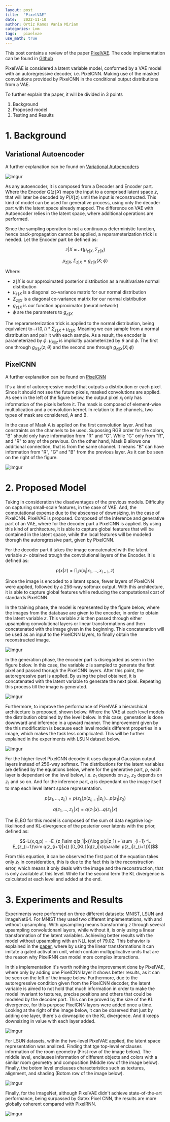 ```yaml
---
layout: post
title:  "PixelVAE"
date:   2022-11-10
author: Ortiz Ramos Vania Miriam
categories: Lvm
tags:	pixelvae
use_math: true
---
```


This post contains a review of the paper [PixelVAE](https://arxiv.org/abs/1611.05013). The code implementation can be found in [Github](https://github.com/igul222/PixelVAE)

PixelVAE is considered a latent variable model, conformed by a VAE model with an autoregressive decoder, i.e. PixelCNN. Making use of the masked convolutions provided by PixelCNN in the conditional output distributions from a VAE. 

To further explain the paper, it will be divided in 3 points

1. Background 
2. Proposed model 
3. Testing and Results 

#  1. Background 

## Variational Autoencoder 

A further explanation can be found on [Variational Autoencoders](https://bjlkeng.github.io/posts/variational-autoencoders/)

![Imgur](https://i.imgur.com/9eUI7Pk.png)

As any autoencoder, it is composed from a Decoder and Encoder part. Where the Encoder $Q(z\|X)$ maps the input to a comprised latent space $z$, that will later be decoded by $P(X\|z)$ until the input is reconstructed. This kind of model can be used for generative process, using only the decoder part with the latent space already mapped. The difference on VAE with Autoencoder relies in the latent space, where additional operations are performed. 

Since the sampling operation is not a continuous deterministic function, hence back-propagation cannot be applied, a reparameterization trick is needed. Let the Encoder part be defined as: 

$$z|X \approx \mathcal{N} (\mu_{z|X}, \Sigma_{z|X})$$

$$\mu_{z|X}, \Sigma_{z|X} = g_{z|X}(X;\phi)$$ 

Where: 
- $z\|X$ is our approximated posterior distribution as a multivariate normal distribution 
- $\mu_{z\|X}$ is a diagonal co-variance matrix for our normal distribution 
- $\Sigma_{z\|X}$ is a diagonal co-variance matrix for our normal distribution 
- $g_{z\|X}$ is our function approximator (neural network)
- $\phi$ are the parameters to $g_{z\|X}$

The reparameterization trick is applied to the normal distribution, being equivalent to $\mathcal{N} (0,I) * \Sigma_{z\|X} + \mu_{z\|X}$. Meaning we can sample from a normal distribution and pair it with each sample. As a result, the encoder is parameterized by $\phi$. $\mu_{X\|z}$ is implicitly parameterized by $\theta$ and $\phi$. The first one through $g_{X\|z}(z;\theta)$ and the second one through $g_{z\|X}(X;\phi)$


## PixelCNN 

A further explanation can be found on [PixelCNN](https://bjlkeng.github.io/posts/pixelcnn/)

It's a kind of autoregressive model that outputs a distribution er each pixel. Since it should not see the future pixels, masked convolutions are applied. As seen in the left of the figure below, the output pixel $x_i$ only has information of the pixels before it. The mask is composed of element-wise multiplication and a convolution kernel. In relation to the channels, two types of mask are considered, A and B. 

In the case of Mask A is applied on the first convolution layer. And has constraints on the channels to be used. Supossing RGB order for the colors, "B" should only have information from "R" and "G". While "G" only from "R", and "R" to any of the previous. On the other hand, Mask B allows one additional connection, that is from the same channel. It means "B" can have information from "R", "G" and "B" from the previous layer. As it can be seen on the right of the figure. 

![Imgur](https://i.imgur.com/HnG4VSP.png)

# 2. Proposed Model 

Taking in consideration the disadvantages of the previous models. Difficulty on capturing small-scale features, in the case of VAE. And, the computational expense due to the abscense of downsizing, in the case of PixelCNN. PixelVAE is proposed. Composed of the inference and generative part of an VAE, where for the decoder part a PixelCNN is applied. By using this kind of architecture, it is able to capture global features that will be contained in the latent space, while the local features will be modeled thorugh the autoregressive part, given by PixelCNN. 

For the decoder part it takes the image concatenated with the latent variable $z$- obtained trough the convolutional layers of the Encoder. It is defined as: 

$$p(x|z) = \prod _i p(x_i|x_1,...,x_{i-1},z)$$

Since the image is encoded to a latent space, fewer layers of PixelCNN were applied, followed by a 256-way softmax output. With this architecture, it is able to capture global features while reducing the computational cost of standards PixelCNN. 

In the training phase, the model is represented by the figure below, where the images from the database are given to the encoder, in order to obtain the latent variable $z$. This variable $z$ is then passed through either upsampling convolutional layers or linear transformations and then concatenated with the image given in the beginning. This concatenation will be used as an input to the PixelCNN layers, to finally obtain the reconstructed image. 

![Imgur](https://i.imgur.com/2anMYkm.png)

In the generation phase, the encoder part is disregarded as seen in the figure below. In this case, the variable $z$ is sampled to generate the first pixel and passed thorugh the PixelCNN layers. After this point, the autoregressive part is applied. By using the pixel obtained, it is concatenated with the latent variable to generate the next pixel. Repeating this process till the image is generated. 

![Imgur](https://i.imgur.com/WS0e7SB.png)

Furthermore, to improve the performance of PixelVAE a hierarchical architecture is proposed, shown below. Where the VAE at each level models the distribution obtained by the level below. In this case, generation is done downward and inference in a upward manner. The improvement given by the this modification is because each level models different properties in a image, which makes the task less complicated. This will be further explained in the experiments with LSUN dataset below. 

![Imgur](https://i.imgur.com/tGsO7x5.png)

For the higher-level PixelCNN decoder it uses diagonal Gaussian output layers instead of 256-way softmax. The distributions for the latent variables are defined by the equations below, where for the generative part, $p$, each layer is dependant on the level below, i.e. $z_1$ depends on $z_2$, $z_2$ depends on $z_1$ and so on. And for the inference part, $q$ is dependant on the image itself to map each level latent space representation. 

$$p(z_1,...,z_L) = p(z_L)p(z_{L-1}|z_L). . .p(z_1|z_2)$$

$$q(z_1,...,z_L|x) = q(z_1|x)...q(z_L|x)$$ 

The ELBO for this model is composed of the sum of data negative log-likelihood and KL-divergence of the posterior over latents with the prior, defined as: 

$$-L(x,q,p) = -E_{z_1\sim q(z_1|x)}\log p(x|z_1) + \sum _{i=1} ^L E_{z_{i+1}\sim q(z_{i+1}|x)} [D_{KL}(q(z_i|x)\parallel p(z_i|z_{i+1}))]$$

From this equation, it can be observed the first part of the equation takes only $z_1$ in consideration, this is due to the fact this is the reconstruction error, which means it only deals with the image and the reconstruction, that is only available at this level. While for the second term the KL divergence is calculated at each level and added at the end. 

# 3. Experiments and Results 

Experiments were performed on three different datasets: MNIST, LSUN and ImageNet64. For MNIST they used two different implementations, with and without upsampling. With upsampling means transforming $z$ through several upsampling convolutionanl layers, while without it, is only using a linear transformation of the latent variables. Achieving better results with the model without upsampling with an NLL test of 79.02. This behavior is explained in the [paper](https://arxiv.org/abs/1606.05328), where by using the linear transformations it can imitate a gated activation unit, which contain multipplicative units that are the reason why PixelRNN can model more complex interactions. 


In this implementation it's worth nothing the improvement done by PixelVAE, where only by adding one PixelCNN layer it shows better results, as it can be seen on the left of the image below. Furthermore, due to the autoregressive condition given from the PixelCNN decoder, the latent variable is aimed to not hold that much information in order to make the model invariant to textures, precise positions and others that could be modeled by the decoder part. This can be proved by the size of the KL divergence, for this purpose PixelCNN layers were added once a time. Looking at the right of the image below, it can be observed that just by adding one layer, there's a downspike on the KL divergence. And it keeps downsizing in value with each layer added. 

![Imgur](https://i.imgur.com/2DKDSu6.png)

For LSUN datasets, within the two-level PixelVAE applied, the latent space representation was analized. Finding that tge top-level enclauses information of the room geometry (First row of the image below). The middle level, enclauses information of different objects and colors with a similar room geometry and composition (Middle row of the image below). Finally, the botom level enclauses characteristics such as textures, alignment, and shading (Botom row of the image below).

![Imgur](https://i.imgur.com/5qNRdx0.png)

Finally, for the ImageNet, although PixelVAE didn't achieve state-of-the-art performance, being surpassed by Gatex Pixel CNN, the results are more globally coherent compared with PixelRNN.

![Imgur](https://i.imgur.com/eacZAkO.png) 
